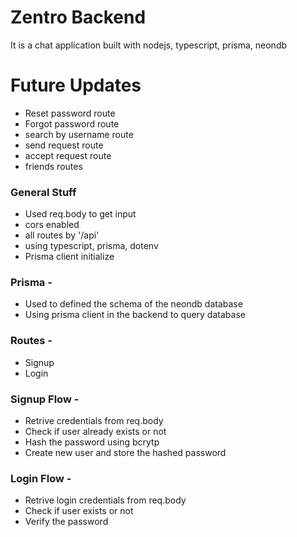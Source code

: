 # Zentro Backend

It is a chat application built with nodejs, typescript, prisma, neondb

# Future Updates 

- Reset password route
- Forgot password route
- search by username route 
- send request route
- accept request route
- friends routes

### General Stuff

- Used req.body to get input 
- cors enabled
- all routes by '/api'
- using typescript, prisma, dotenv
- Prisma client initialize

### Prisma - 

- Used to defined the schema of the neondb database
- Using prisma client in the backend to query database

### Routes - 

- Signup
- Login

### Signup Flow - 

- Retrive credentials from req.body
- Check if user already exists or not 
- Hash the password using bcrytp
- Create new user and store the hashed password 

### Login Flow -

- Retrive login credentials from req.body
- Check if user exists or not
- Verify the password 


